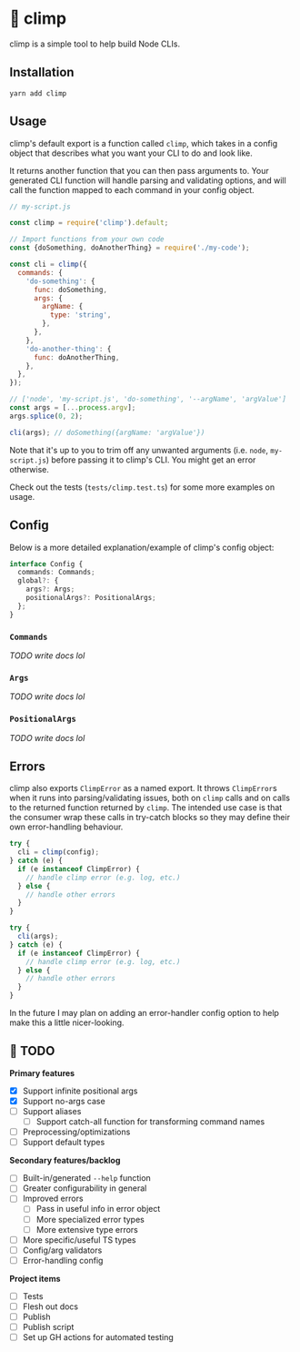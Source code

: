 # 🐒 climp

climp is a simple tool to help build Node CLIs.

## Installation

```
yarn add climp
```

## Usage

climp's default export is a function called `climp`, which takes in a config object that describes what you want your CLI to do and look like.

It returns another function that you can then pass arguments to. Your generated CLI function will handle parsing and validating options, and will call the function mapped to each command in your config object.

```js
// my-script.js

const climp = require('climp').default;

// Import functions from your own code
const {doSomething, doAnotherThing} = require('./my-code');

const cli = climp({
  commands: {
    'do-something': {
      func: doSomething,
      args: {
        argName: {
          type: 'string',
        },
      },
    },
    'do-another-thing': {
      func: doAnotherThing,
    },
  },
});

// ['node', 'my-script.js', 'do-something', '--argName', 'argValue']
const args = [...process.argv];
args.splice(0, 2);

cli(args); // doSomething({argName: 'argValue'})
```

Note that it's up to you to trim off any unwanted arguments (i.e. `node`, `my-script.js`) before passing it to climp's CLI. You might get an error otherwise.

Check out the tests (`tests/climp.test.ts`) for some more examples on usage.

## Config

Below is a more detailed explanation/example of climp's config object:

```ts
interface Config {
  commands: Commands;
  global?: {
    args?: Args;
    positionalArgs?: PositionalArgs;
  };
}
```

### `Commands`

_TODO write docs lol_

### `Args`

_TODO write docs lol_

### `PositionalArgs`

_TODO write docs lol_

## Errors

climp also exports `ClimpError` as a named export. It throws `ClimpError`s when it runs into parsing/validating issues, both on `climp` calls and on calls to the returned function returned by `climp`. The intended use case is that the consumer wrap these calls in try-catch blocks so they may define their own error-handling behaviour.

```js
try {
  cli = climp(config);
} catch (e) {
  if (e instanceof ClimpError) {
    // handle climp error (e.g. log, etc.)
  } else {
    // handle other errors
  }
}

try {
  cli(args);
} catch (e) {
  if (e instanceof ClimpError) {
    // handle climp error (e.g. log, etc.)
  } else {
    // handle other errors
  }
}
```

In the future I may plan on adding an error-handler config option to help make this a little nicer-looking.

## 🚧 TODO

**Primary features**

- [x] Support infinite positional args
- [x] Support no-args case
- [ ] Support aliases
  - [ ] Support catch-all function for transforming command names
- [ ] Preprocessing/optimizations
- [ ] Support default types

**Secondary features/backlog**

- [ ] Built-in/generated `--help` function
- [ ] Greater configurability in general
- [ ] Improved errors
  - [ ] Pass in useful info in error object
  - [ ] More specialized error types
  - [ ] More extensive type errors
- [ ] More specific/useful TS types
- [ ] Config/arg validators
- [ ] Error-handling config

**Project items**

- [ ] Tests
- [ ] Flesh out docs
- [ ] Publish
- [ ] Publish script
- [ ] Set up GH actions for automated testing
